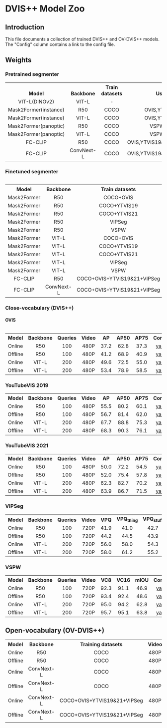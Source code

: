 # DVIS++ Model Zoo

## Introduction

This file documents a collection of trained DVIS++ and OV-DVIS++ models.
The "Config" column contains a link to the config file.

## Weights

### Pretrained segmenter
<table><tbody>
<!-- START TABLE -->
<!-- TABLE HEADER -->
<th valign="bottom">Model</th>
<th valign="bottom">Backbone</th>
<th valign="bottom">Train datasets</th>
<th valign="bottom">Used for</th>
<th valign="bottom">Download</th>
<!-- TABLE BODY -->

<!-- ROW: DINO V2 VITL -->
 <tr><td align="center">VIT-L(DINOv2)</td>
<td align="center">VIT-L</td>
<td align="center">-</td>
<td align="center">-</td>
<td align="center"><a href="https://pan.baidu.com/s/14GniU-RD-CoH_l6wDgdcBw?pwd=dvis">baidupan</a></td>
</tr>

<!-- ROW: R50 Mask2Former(instance) -->
 <tr><td align="center">Mask2Former(instance)</td>
<td align="center">R50</td>
<td align="center">COCO</td>
<td align="center">OVIS,YTVIS19&21</td>
<td align="center"><a href="https://dl.fbaipublicfiles.com/maskformer/mask2former/coco/instance/maskformer2_R50_bs16_50ep/model_final_3c8ec9.pkl">link</a></td>
</tr>

<!-- ROW: VIT-L Mask2Former(instance) -->
 <tr><td align="center">Mask2Former(instance)</td>
<td align="center">VIT-L</td>
<td align="center">COCO</td>
<td align="center">OVIS,YTVIS19&21</td>
<td align="center"><a href="https://pan.baidu.com/s/14GniU-RD-CoH_l6wDgdcBw?pwd=dvis">baidupan</a></td>
</tr>

<!-- ROW: R50 Mask2Former(panoptic) -->
 <tr><td align="center">Mask2Former(panoptic)</td>
<td align="center">R50</td>
<td align="center">COCO</td>
<td align="center">VSPW,VIPSeg</td>
<td align="center"><a href="https://dl.fbaipublicfiles.com/maskformer/mask2former/coco/panoptic/maskformer2_R50_bs16_50ep/model_final_94dc52.pkl">link</a></td>
</tr>

<!-- ROW: VIT-L Mask2Former(panoptic) -->
 <tr><td align="center">Mask2Former(panoptic)</td>
<td align="center">VIT-L</td>
<td align="center">COCO</td>
<td align="center">VSPW,VIPSeg</td>
<td align="center"><a href="https://pan.baidu.com/s/14GniU-RD-CoH_l6wDgdcBw?pwd=dvis">baidupan</a></td>
</tr>

<!-- ROW: R50 FC-CLIP -->
 <tr><td align="center">FC-CLIP</td>
<td align="center">R50</td>
<td align="center">COCO</td>
<td align="center">OVIS,YTVIS19&21,VSPW,VIPSeg</td>
<td align="center"><a href="https://drive.google.com/file/d/1tcB-8FNON-LwckXQbUyKcBA2G7TU65Zh/view?usp=sharing">link</a></td>
</tr>

<!-- ROW: convnextl FC-CLIP -->
 <tr><td align="center">FC-CLIP</td>
<td align="center">ConvNext-L</td>
<td align="center">COCO</td>
<td align="center">OVIS,YTVIS19&21,VSPW,VIPSeg</td>
<td align="center"><a href="https://drive.google.com/file/d/1-91PIns86vyNaL3CzMmDD39zKGnPMtvj/view?usp=sharing">link</a></td>
</tr>
<tbody><table>

### Finetuned segmenter
<table><tbody>
<!-- START TABLE -->
<!-- TABLE HEADER -->
<th valign="bottom">Model</th>
<th valign="bottom">Backbone</th>
<th valign="bottom">Train datasets</th>
<th valign="bottom">Config</th>
<th valign="bottom">Download</th>
<!-- TABLE BODY -->

<!-- ROW: R50 Mask2Former -->
 <tr><td align="center">Mask2Former</td>
<td align="center">R50</td>
<td align="center">COCO+OVIS</td>
<td align="center"><a href="configs/ovis/CTVIS_R50.yaml">yaml</a></td>
<td align="center"><a href="https://pan.baidu.com/s/14GniU-RD-CoH_l6wDgdcBw?pwd=dvis">baidupan</a></td>
</tr>

<!-- ROW: R50 Mask2Former -->
 <tr><td align="center">Mask2Former</td>
<td align="center">R50</td>
<td align="center">COCO+YTVIS19</td>
<td align="center"><a href="configs/ytvis19/CTVIS_R50.yaml">yaml</a></td>
<td align="center"><a href="https://pan.baidu.com/s/14GniU-RD-CoH_l6wDgdcBw?pwd=dvis">baidupan</a></td>
</tr>

<!-- ROW: R50 Mask2Former -->
 <tr><td align="center">Mask2Former</td>
<td align="center">R50</td>
<td align="center">COCO+YTVIS21</td>
<td align="center"><a href="configs/ytvis21/CTVIS_R50.yaml">yaml</a></td>
<td align="center"><a href="https://pan.baidu.com/s/14GniU-RD-CoH_l6wDgdcBw?pwd=dvis">baidupan</a></td>
</tr>

<!-- ROW: R50 Mask2Former -->
 <tr><td align="center">Mask2Former</td>
<td align="center">R50</td>
<td align="center">VIPSeg</td>
<td align="center"><a href="configs/VIPSeg/CTVIS_R50.yaml">yaml</a></td>
<td align="center"><a href="https://pan.baidu.com/s/14GniU-RD-CoH_l6wDgdcBw?pwd=dvis">baidupan</a></td>
</tr>

<!-- ROW: R50 Mask2Former -->
 <tr><td align="center">Mask2Former</td>
<td align="center">R50</td>
<td align="center">VSPW</td>
<td align="center"><a href="configs/VSPW/CTVIS_R50.yaml">yaml</a></td>
<td align="center"><a href="https://pan.baidu.com/s/14GniU-RD-CoH_l6wDgdcBw?pwd=dvis">baidupan</a></td>
</tr>

<!-- ROW: VIT-L Mask2Former -->
 <tr><td align="center">Mask2Former</td>
<td align="center">VIT-L</td>
<td align="center">COCO+OVIS</td>
<td align="center"><a href="configs/ovis/vit_adapter/CTVIS_VitAdapterL.yaml">yaml</a></td>
<td align="center"><a href="https://pan.baidu.com/s/14GniU-RD-CoH_l6wDgdcBw?pwd=dvis">baidupan</a></td>
</tr>

<!-- ROW: VIT-L Mask2Former -->
 <tr><td align="center">Mask2Former</td>
<td align="center">VIT-L</td>
<td align="center">COCO+YTVIS19</td>
<td align="center"><a href="configs/ytvis19/vit_adapter/CTVIS_VitAdapterL.yaml">yaml</a></td>
<td align="center"><a href="https://pan.baidu.com/s/14GniU-RD-CoH_l6wDgdcBw?pwd=dvis">baidupan</a></td>
</tr>

<!-- ROW: VIT-L Mask2Former -->
 <tr><td align="center">Mask2Former</td>
<td align="center">VIT-L</td>
<td align="center">COCO+YTVIS21</td>
<td align="center"><a href="configs/ytvis21/vit_adapter/CTVIS_VitAdapterL.yaml">yaml</a></td>
<td align="center"><a href="https://pan.baidu.com/s/14GniU-RD-CoH_l6wDgdcBw?pwd=dvis">baidupan</a></td>
</tr>

<!-- ROW: VIT-L Mask2Former -->
 <tr><td align="center">Mask2Former</td>
<td align="center">VIT-L</td>
<td align="center">VIPSeg</td>
<td align="center"><a href="configs/VIPSeg/vit_adapter/CTVIS_VitAdapterL.yaml">yaml</a></td>
<td align="center"><a href="https://pan.baidu.com/s/14GniU-RD-CoH_l6wDgdcBw?pwd=dvis">baidupan</a></td>
</tr>

<!-- ROW: VIT-L Mask2Former -->
 <tr><td align="center">Mask2Former</td>
<td align="center">VIT-L</td>
<td align="center">VSPW</td>
<td align="center"><a href="configs/VSPW/vit_adapter/CTVIS_VitAdapterL.yaml">yaml</a></td>
<td align="center"><a href="https://pan.baidu.com/s/14GniU-RD-CoH_l6wDgdcBw?pwd=dvis">baidupan</a></td>
</tr>

<!-- ROW: R50 FC-CLIP -->
 <tr><td align="center">FC-CLIP</td>
<td align="center">R50</td>
<td align="center">COCO+OVIS+YTVIS19&21+VIPSeg</td>
<td align="center"><a href="configs/open_vocabulary/R50/FC-CLIP_combine_480p_r50.yaml">yaml</a></td>
<td align="center"><a href="https://pan.baidu.com/s/14GniU-RD-CoH_l6wDgdcBw?pwd=dvis">baidupan</a></td>
</tr>

<!-- ROW: ConvNext-L FC-CLIP -->
 <tr><td align="center">FC-CLIP</td>
<td align="center">ConvNext-L</td>
<td align="center">COCO+OVIS+YTVIS19&21+VIPSeg</td>
<td align="center"><a href="configs/open_vocabulary/FC-CLIP_combine_480p.yaml">yaml</a></td>
<td align="center"><a href="https://pan.baidu.com/s/14GniU-RD-CoH_l6wDgdcBw?pwd=dvis">baidupan</a></td>
</tr>
<tbody><table>

### Close-vocabulary (DVIS++)
#### OVIS
<table><tbody>
<!-- START TABLE -->
<!-- TABLE HEADER -->
<th valign="bottom">Model</th>
<th valign="bottom">Backbone</th>
<th valign="bottom">Queries</th>
<th valign="bottom">Video</th>
<th valign="bottom">AP</th>
<th valign="bottom">AP50</th>
<th valign="bottom">AP75</th>
<th valign="bottom">Config</th>
<th valign="bottom">Download</th>
<!-- TABLE BODY -->

<!-- ROW: R50 Online -->
 <tr><td align="center">Online</td>
<td align="center">R50</td>
<td align="center">100</td>
<td align="center">480P</td>
<td align="center">37.2</td>
<td align="center">62.8</td>
<td align="center">37.3</td>
<td align="center"><a href="configs/ovis/DVIS_Plus_Online_R50_16wIter.yaml">yaml</a></td>
<td align="center"><a href="https://pan.baidu.com/s/10rYMoLDwQ5Mb3zveO-DFAg?pwd=dvis">baidupan</a></td>
</tr>

<!-- ROW: R50 Offline -->
 <tr><td align="center">Offline</td>
<td align="center">R50</td>
<td align="center">100</td>
<td align="center">480P</td>
<td align="center">41.2</td>
<td align="center">68.9</td>
<td align="center">40.9</td>
<td align="center"><a href="configs/ovis/DVIS_Plus_Offline_R50.yaml">yaml</a></td>
<td align="center"><a href="https://pan.baidu.com/s/10rYMoLDwQ5Mb3zveO-DFAg?pwd=dvis">baidupan</a></td>
</tr>

<!-- ROW: VIT-L Online -->
 <tr><td align="center">Online</td>
<td align="center">VIT-L</td>
<td align="center">200</td>
<td align="center">480P</td>
<td align="center">49.6</td>
<td align="center">72.5</td>
<td align="center">55.0</td>
<td align="center"><a href="configs/ovis/vit_adapter/DVIS_Plus_Online_VitAdapterL.yaml">yaml</a></td>
<td align="center"><a href="https://pan.baidu.com/s/10rYMoLDwQ5Mb3zveO-DFAg?pwd=dvis">baidupan</a></td>
</tr>

<!-- ROW: VIT-L Offline -->
 <tr><td align="center">Offline</td>
<td align="center">VIT-L</td>
<td align="center">200</td>
<td align="center">480P</td>
<td align="center">53.4</td>
<td align="center">78.9</td>
<td align="center">58.5</td>
<td align="center"><a href="configs/ovis/vit_adapter/DVIS_Plus_Offline_VitAdapterL.yaml">yaml</a></td>
<td align="center"><a href="https://pan.baidu.com/s/10rYMoLDwQ5Mb3zveO-DFAg?pwd=dvis">baidupan</a></td>
</tr>

</tbody></table>

### YouTubeVIS 2019

<table><tbody>
<!-- START TABLE -->
<!-- TABLE HEADER -->
<th valign="bottom">Model</th>
<th valign="bottom">Backbone</th>
<th valign="bottom">Queries</th>
<th valign="bottom">Video</th>
<th valign="bottom">AP</th>
<th valign="bottom">AP50</th>
<th valign="bottom">AP75</th>
<th valign="bottom">Config</th>
<th valign="bottom">Download</th>
<!-- TABLE BODY -->

<!-- ROW: R50 Online -->
 <tr><td align="center">Online</td>
<td align="center">R50</td>
<td align="center">100</td>
<td align="center">480P</td>
<td align="center">55.5</td>
<td align="center">80.2</td>
<td align="center">60.1</td>
<td align="center"><a href="configs/ytvis19/DVIS_Plus_Online_R50_8wIter.yaml">yaml</a></td>
<td align="center"><a href="https://pan.baidu.com/s/10rYMoLDwQ5Mb3zveO-DFAg?pwd=dvis">baidupan</a></td>
</tr>

<!-- ROW: R50 Offline -->
 <tr><td align="center">Offline</td>
<td align="center">R50</td>
<td align="center">100</td>
<td align="center">480P</td>
<td align="center">56.7</td>
<td align="center">81.4</td>
<td align="center">62.0</td>
<td align="center"><a href="configs/ytvis19/DVIS_Plus_Offline_R50.yaml">yaml</a></td>
<td align="center"><a href="https://pan.baidu.com/s/10rYMoLDwQ5Mb3zveO-DFAg?pwd=dvis">baidupan</a></td>
</tr>

<!-- ROW: VIT-L Online -->
 <tr><td align="center">Online</td>
<td align="center">VIT-L</td>
<td align="center">200</td>
<td align="center">480P</td>
<td align="center">67.7</td>
<td align="center">88.8</td>
<td align="center">75.3</td>
<td align="center"><a href="configs/ytvis19/vit_adapter/DVIS_Plus_Online_VitAdapterL.yaml">yaml</a></td>
<td align="center"><a href="https://pan.baidu.com/s/10rYMoLDwQ5Mb3zveO-DFAg?pwd=dvis">baidupan</a></td>
</tr>

<!-- ROW: VIT-L Offline -->
 <tr><td align="center">Offline</td>
<td align="center">VIT-L</td>
<td align="center">200</td>
<td align="center">480P</td>
<td align="center">68.3</td>
<td align="center">90.3</td>
<td align="center">76.1</td>
<td align="center"><a href="configs/ytvis19/vit_adapter/DVIS_Plus_Offline_VitAdapterL.yaml">yaml</a></td>
<td align="center"><a href="https://pan.baidu.com/s/10rYMoLDwQ5Mb3zveO-DFAg?pwd=dvis">baidupan</a></td>
</tr>

</tbody></table>

### YouTubeVIS 2021

<table><tbody>
<!-- START TABLE -->
<!-- TABLE HEADER -->
<th valign="bottom">Model</th>
<th valign="bottom">Backbone</th>
<th valign="bottom">Queries</th>
<th valign="bottom">Video</th>
<th valign="bottom">AP</th>
<th valign="bottom">AP50</th>
<th valign="bottom">AP75</th>
<th valign="bottom">Config</th>
<th valign="bottom">Download</th>
<!-- TABLE BODY -->

<!-- ROW: R50 Online -->
 <tr><td align="center">Online</td>
<td align="center">R50</td>
<td align="center">100</td>
<td align="center">480P</td>
<td align="center">50.0</td>
<td align="center">72.2</td>
<td align="center">54.5</td>
<td align="center"><a href="configs/ytvis21/DVIS_Plus_Online_R50_8wIter.yaml">yaml</a></td>
<td align="center"><a href="https://pan.baidu.com/s/10rYMoLDwQ5Mb3zveO-DFAg?pwd=dvis">baidupan</a></td>
</tr>

<!-- ROW: R50 Offline -->
 <tr><td align="center">Offline</td>
<td align="center">R50</td>
<td align="center">100</td>
<td align="center">480P</td>
<td align="center">52.0</td>
<td align="center">75.4</td>
<td align="center">57.8</td>
<td align="center"><a href="configs/ytvis21/DVIS_Plus_Offline_R50.yaml">yaml</a></td>
<td align="center"><a href="https://pan.baidu.com/s/10rYMoLDwQ5Mb3zveO-DFAg?pwd=dvis">baidupan</a></td>
</tr>

<!-- ROW: VIT-L Online -->
 <tr><td align="center">Online</td>
<td align="center">VIT-L</td>
<td align="center">200</td>
<td align="center">480P</td>
<td align="center">62.3</td>
<td align="center">82.7</td>
<td align="center">70.2</td>
<td align="center"><a href="configs/ytvis21/vit_adapter/DVIS_Plus_Online_VitAdapterL.yaml">yaml</a></td>
<td align="center"><a href="https://pan.baidu.com/s/10rYMoLDwQ5Mb3zveO-DFAg?pwd=dvis">baidupan</a></td>
</tr>

<!-- ROW: VIT-L Offline -->
 <tr><td align="center">Offline</td>
<td align="center">VIT-L</td>
<td align="center">200</td>
<td align="center">480P</td>
<td align="center">63.9</td>
<td align="center">86.7</td>
<td align="center">71.5</td>
<td align="center"><a href="configs/ytvis21/vit_adapter/DVIS_Plus_Offline_VitAdapterL.yaml">yaml</a></td>
<td align="center"><a href="https://pan.baidu.com/s/10rYMoLDwQ5Mb3zveO-DFAg?pwd=dvis">baidupan</a></td>
</tr>

</tbody></table>

### VIPSeg

<table><tbody>
<!-- START TABLE -->
<!-- TABLE HEADER -->
<th valign="bottom">Model</th>
<th valign="bottom">Backbone</th>
<th valign="bottom">Queries</th>
<th valign="bottom">Video</th>
<th valign="bottom">VPQ</th>
<th valign="bottom">VPQ<sub>thing</sub> </th>
<th valign="bottom">VPQ<sub>stuff</sub> </th>
<th valign="bottom">Config</th>
<th valign="bottom">Download</th>
<!-- TABLE BODY -->

<!-- ROW: R50 Online -->
 <tr><td align="center">Online</td>
<td align="center">R50</td>
<td align="center">100</td>
<td align="center">720P</td>
<td align="center">41.9</td>
<td align="center">41.0</td>
<td align="center">42.7</td>
<td align="center"><a href="configs/VIPSeg/DVIS_Plus_Online_R50.yaml">yaml</a></td>
<td align="center"><a href="https://pan.baidu.com/s/10rYMoLDwQ5Mb3zveO-DFAg?pwd=dvis">baidupan</a></td>
</tr>

<!-- ROW: R50 Offline -->
 <tr><td align="center">Offline</td>
<td align="center">R50</td>
<td align="center">100</td>
<td align="center">720P</td>
<td align="center">44.2</td>
<td align="center">44.5</td>
<td align="center">43.9</td>
<td align="center"><a href="configs/VIPSeg/DVIS_Plus_Offline_R50.yaml">yaml</a></td>
<td align="center"><a href="https://pan.baidu.com/s/10rYMoLDwQ5Mb3zveO-DFAg?pwd=dvis">baidupan</a></td>
</tr>

<!-- ROW: VIT-L Online -->
 <tr><td align="center">Online</td>
<td align="center">VIT-L</td>
<td align="center">200</td>
<td align="center">720P</td>
<td align="center">56.0</td>
<td align="center">58.0</td>
<td align="center">54.3</td>
<td align="center"><a href="configs/VIPSeg/vit_adapter/DVIS_Plus_Online_VitAdapterL.yaml">yaml</a></td>
<td align="center"><a href="https://pan.baidu.com/s/10rYMoLDwQ5Mb3zveO-DFAg?pwd=dvis">baidupan</a></td>
</tr>

<!-- ROW: VIT-L Offline -->
 <tr><td align="center">Offline</td>
<td align="center">VIT-L</td>
<td align="center">200</td>
<td align="center">720P</td>
<td align="center">58.0</td>
<td align="center">61.2</td>
<td align="center">55.2</td>
<td align="center"><a href="configs/VIPSeg/vit_adapter/DVIS_Plus_Offline_VitAdapterL.yaml">yaml</a></td>
<td align="center"><a href="https://pan.baidu.com/s/10rYMoLDwQ5Mb3zveO-DFAg?pwd=dvis">baidupan</a></td>
</tr>

</tbody></table>


### VSPW

<table><tbody>
<!-- START TABLE -->
<!-- TABLE HEADER -->
<th valign="bottom">Model</th>
<th valign="bottom">Backbone</th>
<th valign="bottom">Queries</th>
<th valign="bottom">Video</th>
<th valign="bottom">VC8</th>
<th valign="bottom">VC16</th>
<th valign="bottom">mIOU</th>
<th valign="bottom">Config</th>
<th valign="bottom">Download</th>
<!-- TABLE BODY -->

<!-- ROW: R50 Online -->
 <tr><td align="center">Online</td>
<td align="center">R50</td>
<td align="center">100</td>
<td align="center">720P</td>
<td align="center">92.3</td>
<td align="center">91.1</td>
<td align="center">46.9</td>
<td align="center"><a href="configs/VSPW/DVIS_Plus_Online_R50.yaml">yaml</a></td>
<td align="center"><a href="https://pan.baidu.com/s/10rYMoLDwQ5Mb3zveO-DFAg?pwd=dvis">baidupan</a></td>
</tr>

<!-- ROW: R50 Offline -->
 <tr><td align="center">Offline</td>
<td align="center">R50</td>
<td align="center">100</td>
<td align="center">720P</td>
<td align="center">93.4</td>
<td align="center">92.4</td>
<td align="center">48.6</td>
<td align="center"><a href="configs/VSPW/DVIS_Plus_Offline_R50.yaml">yaml</a></td>
<td align="center"><a href="https://pan.baidu.com/s/10rYMoLDwQ5Mb3zveO-DFAg?pwd=dvis">baidupan</a></td>
</tr>

<!-- ROW: VIT-L Online -->
 <tr><td align="center">Online</td>
<td align="center">VIT-L</td>
<td align="center">200</td>
<td align="center">720P</td>
<td align="center">95.0</td>
<td align="center">94.2</td>
<td align="center">62.8</td>
<td align="center"><a href="configs/VSPW/vit_adapter/DVIS_Plus_Online_VitAdapterL.yaml">yaml</a></td>
<td align="center"><a href="https://pan.baidu.com/s/10rYMoLDwQ5Mb3zveO-DFAg?pwd=dvis">baidupan</a></td>
</tr>

<!-- ROW: VIT-L Offline -->
 <tr><td align="center">Offline</td>
<td align="center">VIT-L</td>
<td align="center">200</td>
<td align="center">720P</td>
<td align="center">95.7</td>
<td align="center">95.1</td>
<td align="center">63.8</td>
<td align="center"><a href="configs/VSPW/vit_adapter/DVIS_Plus_Offline_VitAdapterL.yaml">yaml</a></td>
<td align="center"><a href="https://pan.baidu.com/s/10rYMoLDwQ5Mb3zveO-DFAg?pwd=dvis">baidupan</a></td>
</tr>

</tbody></table>

## Open-vocabulary (OV-DVIS++)

<table><tbody>
<!-- START TABLE -->
<!-- TABLE HEADER -->
<th valign="bottom">Model</th>
<th valign="bottom">Backbone</th>
<th valign="bottom">Training datasets</th>
<th valign="bottom">Video</th>
<th valign="bottom">AP(OVIS)</th>
<th valign="bottom">AP(YTVIS19)</th>
<th valign="bottom">AP(YTVIS21)</th>
<th valign="bottom">mIOU(VSPW)</th>
<th valign="bottom">VPQ(VIPSeg)</th>
<th valign="bottom">Config</th>
<th valign="bottom">Download</th>
<!-- TABLE BODY -->

<!-- ROW: zero-shot R50 Online -->
 <tr><td align="center">Online</td>
<td align="center">R50</td>
<td align="center">COCO</td>
<td align="center">480P</td>
<td align="center">14.8</td>
<td align="center">34.5</td>
<td align="center">30.9</td>
<td align="center">27.6</td>
<td align="center">24.4</td>
<td align="center"><a href="configs/open_vocabulary/R50/DVIS_Online_zero_shot_r50.yaml">yaml</a></td>
<td align="center"><a href="https://pan.baidu.com/s/1YhXmlrIkEmNGAWfgOnHjDA?pwd=dvis">baidupan</a></td>
</tr>

<!-- ROW: zero-shot R50 Offline -->
 <tr><td align="center">Offline</td>
<td align="center">R50</td>
<td align="center">COCO</td>
<td align="center">480P</td>
<td align="center">13.0</td>
<td align="center"> </td>
<td align="center"> </td>
<td align="center"> </td>
<td align="center"> </td>
<td align="center"><a href="configs/open_vocabulary/R50/DVIS_Offline_zero_shot_r50.yaml">yaml</a></td>
<td align="center"><a href="https://pan.baidu.com/s/1YhXmlrIkEmNGAWfgOnHjDA?pwd=dvis">baidupan</a></td>
</tr>

<!-- ROW: zero-shot ConvNext-L Online -->
 <tr><td align="center">Online</td>
<td align="center">ConvNext-L</td>
<td align="center">COCO</td>
<td align="center">480P</td>
<td align="center">24.0</td>
<td align="center">48.8</td>
<td align="center">44.5</td>
<td align="center">34.3</td>
<td align="center">28.9</td>
<td align="center"><a href="configs/open_vocabulary/DVIS_Online_zero_shot_convnextl.yaml">yaml</a></td>
<td align="center"><a href="https://pan.baidu.com/s/1YhXmlrIkEmNGAWfgOnHjDA?pwd=dvis">baidupan</a></td>
</tr>

<!-- ROW: zero-shot ConvNext-L Offline -->
 <tr><td align="center">Offline</td>
<td align="center">ConvNext-L</td>
<td align="center">COCO</td>
<td align="center">480P</td>
<td align="center">21.6</td>
<td align="center">48.7</td>
<td align="center">44.2</td>
<td align="center">34.1</td>
<td align="center">30.4</td>
<td align="center"><a href="configs/open_vocabulary/DVIS_Offline_zero_shot_convnextl.yaml">yaml</a></td>
<td align="center"><a href="https://pan.baidu.com/s/1YhXmlrIkEmNGAWfgOnHjDA?pwd=dvis">baidupan</a></td>
</tr>

<!-- ROW: supervised ConvNext-L Online -->
 <tr><td align="center">Online</td>
<td align="center">ConvNext-L</td>
<td align="center">COCO+OVIS+YTVIS19&21+VIPSeg</td>
<td align="center">480P</td>
<td align="center">38.9</td>
<td align="center">60.1</td>
<td align="center">56.0</td>
<td align="center">53.3</td>
<td align="center">49.5</td>
<td align="center"><a href="configs/open_vocabulary/DVIS_Online_supervised_convnextl.yaml">yaml</a></td>
<td align="center"><a href="https://pan.baidu.com/s/1YhXmlrIkEmNGAWfgOnHjDA?pwd=dvis">baidupan</a></td>
</tr>

<!-- ROW: supervised ConvNext-L Offline -->
 <tr><td align="center">Offline</td>
<td align="center">ConvNext-L</td>
<td align="center">COCO+OVIS+YTVIS19&21+VIPSeg</td>
<td align="center">480P</td>
<td align="center">40.6</td>
<td align="center">61.1</td>
<td align="center">56.7</td>
<td align="center">56.4</td>
<td align="center">51.7</td>
<td align="center"><a href="configs/open_vocabulary/DVIS_Offline_supervised_convnextl.yaml">yaml</a></td>
<td align="center"><a href="https://pan.baidu.com/s/1YhXmlrIkEmNGAWfgOnHjDA?pwd=dvis">baidupan</a></td>
</tr>
</tbody></table>







